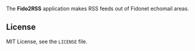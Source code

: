 The **Fido2RSS** application makes RSS feeds out of Fidonet echomail areas.

## License

MIT License, see the `LICENSE` file.